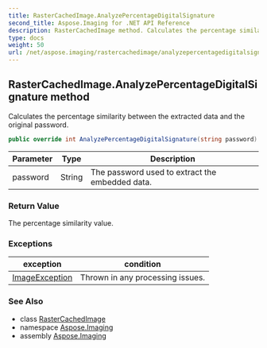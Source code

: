 ```yaml
---
title: RasterCachedImage.AnalyzePercentageDigitalSignature
second_title: Aspose.Imaging for .NET API Reference
description: RasterCachedImage method. Calculates the percentage similarity between the extracted data and the original password
type: docs
weight: 50
url: /net/aspose.imaging/rastercachedimage/analyzepercentagedigitalsignature/
---
```

## RasterCachedImage.AnalyzePercentageDigitalSignature method

Calculates the percentage similarity between the extracted data and the original password.

```csharp
public override int AnalyzePercentageDigitalSignature(string password)
```

| Parameter | Type | Description |
| --- | --- | --- |
| password | String | The password used to extract the embedded data. |

### Return Value

The percentage similarity value.

### Exceptions

| exception | condition |
| --- | --- |
| [ImageException](../../../aspose.imaging.coreexceptions/imageexception/) | Thrown in any processing issues. |

### See Also

* class [RasterCachedImage](../)
* namespace [Aspose.Imaging](../../rastercachedimage/)
* assembly [Aspose.Imaging](../../../)


